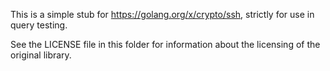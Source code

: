 This is a simple stub for https://golang.org/x/crypto/ssh, strictly for use in query testing.

See the LICENSE file in this folder for information about the licensing of the original library.
